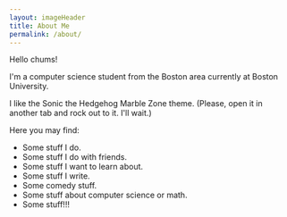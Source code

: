 ```yaml
---
layout: imageHeader
title: About Me
permalink: /about/
---
```


<link rel="stylesheet" type="text/css"  href="/keiths-site/css/main.css">

Hello chums!

I'm a computer science student from the Boston area currently at Boston University.

I like the Sonic the Hedgehog Marble Zone theme. (Please, open it in another tab and rock out to it. I'll wait.)

Here you may find:

* Some stuff I do.
* Some stuff I do with friends.
* Some stuff I want to learn about.
* Some stuff I write.
* Some comedy stuff.
* Some stuff about computer science or math.
* Some stuff!!!